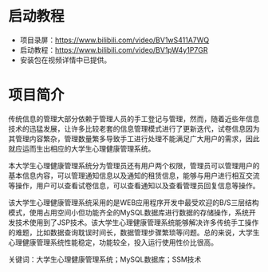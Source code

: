 # 启动教程

- 项目录屏：https://www.bilibili.com/video/BV1wS411A7WQ
- 启动教程：https://www.bilibili.com/video/BV1pW4y1P7GR
- 安装包在视频详情中已提供。

# 项目简介
传统信息的管理大部分依赖于管理人员的手工登记与管理，然而，随着近些年信息技术的迅猛发展，让许多比较老套的信息管理模式进行了更新迭代，试卷信息因为其管理内容繁杂，管理数量繁多导致手工进行处理不能满足广大用户的需求，因此就应运而生出相应的大学生心理健康管理系统。

本大学生心理健康管理系统分为管理员还有用户两个权限，管理员可以管理用户的基本信息内容，可以管理通知信息以及通知的租赁信息，能够与用户进行相互交流等操作，用户可以查看试卷信息，可以查看通知以及查看管理员回复信息等操作。

该大学生心理健康管理系统采用的是WEB应用程序开发中最受欢迎的B/S三层结构模式，使用占用空间小但功能齐全的MySQL数据库进行数据的存储操作，系统开发技术使用到了JSP技术。该大学生心理健康管理系统能够解决许多传统手工操作的难题，比如数据查询耽误时间长，数据管理步骤繁琐等问题。总的来说，大学生心理健康管理系统性能稳定，功能较全，投入运行使用性价比很高。 

关键词：大学生心理健康管理系统；MySQL数据库；SSM技术
